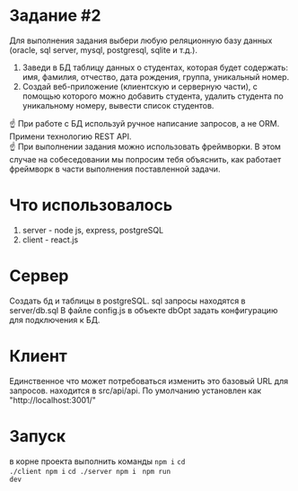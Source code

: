 # Задание #2

Для выполнения задания выбери любую реляционную базу данных (oracle, sql server, mysql, postgresql, sqlite и т.д.).

1. Заведи в БД таблицу данных о студентах, которая будет содержать: имя, фамилия, отчество, дата рождения, группа,
   уникальный номер.
2. Создай веб-приложение (клиентскую и серверную части), с помощью которого можно добавить студента, удалить студента по
   уникальному номеру, вывести список студентов.

<aside>
☝ При работе с БД используй ручное написание запросов, а не ORM. Примени технологию REST API.

</aside>

<aside>
☝ При выполнении задания можно использовать фреймворки. В этом случае на собеседовании мы попросим тебя объяснить, как работает фреймворк в части выполнения поставленной задачи.
</aside>

# Что использовалось

1. server - node js, express, postgreSQL
2. client - react.js

# Сервер

Создать бд и таблицы в postgreSQL. sql запросы находятся в server/db.sql В файле config.js в объекте dbOpt задать
конфигурацию для подключения к БД.

# Клиент

Единственное что может потребоваться изменить это базовый URL для запросов. находится в src/api/api. По умолчанию
установлен как "http://localhost:3001/"

# Запуск

в корне проекта выполнить команды <code>npm i</code> <code>cd ./client npm i</code> <code>cd ./server npm i</code> <code> npm run dev</code> 
